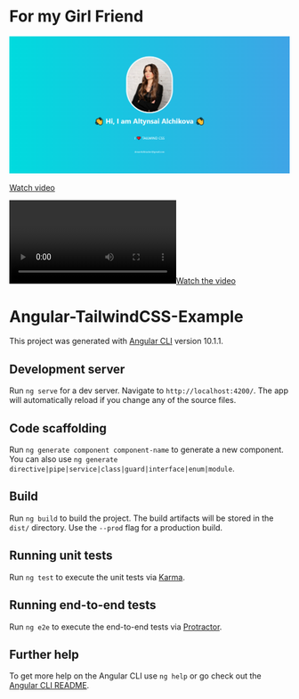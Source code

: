 # For my Girl Friend

![Girl Friend Photo](https://github.com/DarkHorseCorder/Angular-TailwindCSS-Gradient-Animation-ExampleProject/blob/master/screencapture-localhost-4200-login-2022-02-22-11_13_05.png)

[Watch video](20220222_111205_edit1.mp4)

[![Watch the video](https://github.com/DarkHorseCorder/Angular-TailwindCSS-Gradient-Animation-ExampleProject/blob/master/20220222_111205_edit1.mp4)](https://github.com/DarkHorseCorder/Angular-TailwindCSS-Gradient-Animation-ExampleProject/blob/master/20220222_111205_edit1.mp4)

# Angular-TailwindCSS-Example

This project was generated with [Angular CLI](https://github.com/angular/angular-cli) version 10.1.1.

## Development server

Run `ng serve` for a dev server. Navigate to `http://localhost:4200/`. The app will automatically reload if you change any of the source files.

## Code scaffolding

Run `ng generate component component-name` to generate a new component. You can also use `ng generate directive|pipe|service|class|guard|interface|enum|module`.

## Build

Run `ng build` to build the project. The build artifacts will be stored in the `dist/` directory. Use the `--prod` flag for a production build.

## Running unit tests

Run `ng test` to execute the unit tests via [Karma](https://karma-runner.github.io).

## Running end-to-end tests

Run `ng e2e` to execute the end-to-end tests via [Protractor](http://www.protractortest.org/).

## Further help

To get more help on the Angular CLI use `ng help` or go check out the [Angular CLI README](https://github.com/angular/angular-cli/blob/master/README.md).
